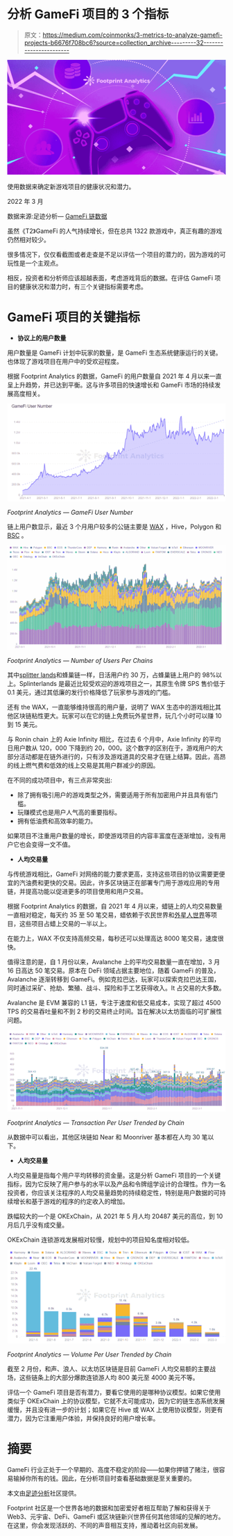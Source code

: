 # 分析 GameFi 项目的 3 个指标

> 原文：<https://medium.com/coinmonks/3-metrics-to-analyze-gamefi-projects-b6676f708bc6?source=collection_archive---------32----------------------->

![](img/149bc794d5a822854bcd53c2eb78b6ce.png)

使用数据来确定新游戏项目的健康状况和潜力。

2022 年 3 月

数据来源:足迹分析— [GameFi 链数据](https://www.footprint.network/guest/dashboard/game-fi-data-by-chain-fp-96efc3c4-72ff-4f5e-a98b-66b5542681f0?day=past3months~&channel=ENG-224#secret=D3E9DDABD1C9731AE4BF2602E26BF1AF)

虽然《T2》GameFi 的人气持续增长，但在总共 1322 款游戏中，真正有趣的游戏仍然相对较少。

很多情况下，仅仅看截图或者走查是不足以评估一个项目的潜力的，因为游戏的可玩性是一个主观点。

相反，投资者和分析师应该超越表面，考虑游戏背后的数据。在评估 GameFi 项目的健康状况和潜力时，有三个关键指标需要考虑。

# GameFi 项目的关键指标

*   **协议上的用户数量**

用户数量是 GameFi 计划中玩家的数量，是 GameFi 生态系统健康运行的关键。也体现了游戏项目在用户中的受欢迎程度。

根据 Footprint Analytics 的数据，GameFi 的用户数量自 2021 年 4 月以来一直呈上升趋势，并已达到平衡。这与许多项目的快速增长和 GameFi 市场的持续发展高度相关。

![](img/f0470b3574b808fa5ee0c7b3979304ac.png)

*Footprint Analytics — GameFi User Number*

链上用户数显示，最近 3 个月用户较多的公链主要是 [WAX](https://cryptodaily.co.uk/2022/01/can-wax-remain-at-the-forefront-of-gamefi-in-2022) ，Hive，Polygon 和 [BSC](https://www.footprint.network/guest/dashboard/bsc-game-fi-overview-fp-ece95985-e16c-4a6c-bf95-9d3b523ccfe3?selected_game=bomb-crypto&date__=past180days&chain=Binance&channel=ENG-224#secret=21C1E2D554ABDB6B2ECF3E9D1B6FB5DF) 。

![](img/518959d88ae2d7e574efee6103e22958.png)

*Footprint Analytics — Number of Users Per Chains*

其中[splitter lands](https://www.footprint.network/guest/dashboard/splinterlands-dashboard-fp-63a55b31-7b13-4f79-bf39-b520b271e35c?date_filter=past90days&channel=ENG-224#secret=8CC84406F413195F19D76FD51AF8A5F0)和蜂巢链一样，日活用户约 30 万，占蜂巢链上用户的 98%以上。Splinterlands 是最近比较受欢迎的游戏项目之一，其原生令牌 SPS 售价低于 0.1 美元，通过其低廉的发行价格降低了玩家参与游戏的门槛。

还有 the WAX，一直能够维持很高的用户量，说明了 WAX 生态中的游戏相比其他区块链粘性更大。玩家可以在它的链上免费玩外星世界，玩几个小时可以赚 10 到 15 美元。

与 Ronin chain 上的 Axie Infinity 相比，在过去 6 个月中，Axie Infinity 的平均日用户数从 120，000 下降到约 20，000。这个数字的区别在于，游戏用户的大部分活动都是在链外进行的，只有涉及游戏道具的交易才在链上结算。因此，高昂的线上燃气费和低效的线上交易是其用户群减少的原因。

在不同的成功项目中，有三点非常突出:

*   除了拥有吸引用户的游戏类型之外，需要适用于所有加密用户并且具有低门槛。
*   玩赚模式也是用户人气高的重要指标。
*   拥有低油费和高效率的能力。

如果项目不注重用户数量的增长，即使游戏项目的内容丰富度在逐渐增加，没有用户它也会变得一文不值。

*   **人均交易量**

与传统游戏相比，GameFi 对网络的能力要求更高，支持这些项目的协议需要更便宜的汽油费和更快的交易。因此，许多区块链正在部署专门用于游戏应用的专用链，并提高功能以促进更多的项目使用和用户交易。

根据 Footprint Analytics 的数据，自 2021 年 4 月以来，蜡链上的人均交易数量一直相对稳定，每天约 35 至 50 笔交易，蜡依赖于农民世界和[外星人世界](https://www.footprint.network/guest/dashboard/game-fi-alien-worlds-fp-837a9106-4298-4a81-ae2d-b1e85802dd59?day=past3months~&game_name=Alien%20Worlds&channel=ENG-224)等项目，这些项目占蜡上交易的一半以上。

在能力上，WAX 不仅支持高频交易，每秒还可以处理高达 8000 笔交易，速度很快。

值得注意的是，自 1 月份以来，Avalanche 上的平均交易数量一直在增加，3 月 16 日高达 50 笔交易。原本在 DeFi 领域占据主要地位，随着 GameFi 的普及，Avalanche 逐渐转移到 GameFi。例如克拉巴达，玩家可以探索克拉巴达王国，同时通过采矿、抢劫、繁殖、战斗、探险和手工艺获得收入。It 占交易的大多数。

Avalanche 是 EVM 兼容的 L1 链，专注于速度和低交易成本，实现了超过 4500 TPS 的交易吞吐量和不到 2 秒的交易终止时间。旨在解决以太坊面临的可扩展性问题。

![](img/2ec88ee8ccf559092754e42228b274b2.png)

*Footprint Analytics — Transaction Per User Trended by Chain*

从数据中可以看出，其他区块链如 Near 和 Moonriver 基本都在人均 30 笔以下。

*   **人均交易量**

人均交易量是指每个用户平均转移的资金量。这是分析 GameFi 项目的一个关键指标，因为它反映了用户参与的水平以及产品和令牌组学设计的合理性。作为一名投资者，你应该关注程序的人均交易量趋势的持续稳定性，特别是用户数据的可持续增长和基于游戏的程序的约定收入的增加。

跌幅较大的一个是 OKExChain，从 2021 年 5 月人均 20487 美元的高位，到 10 月后几乎没有成交量。

OKExChain 连锁游戏发展相对较慢，规划中的项目知名度相对较低。

![](img/292c7d5842dfcb4d918ddad8acf61a21.png)

*Footprint Analytics — Volume Per User Trended by Chain*

截至 2 月份，和声、浪人、以太坊区块链是目前 GameFi 人均交易额的主要战场，这些链条上的大部分爆款连锁游人均 800 美元至 4000 美元不等。

评估一个 GameFi 项目是否有潜力，要看它使用的是哪种协议模型。如果它使用类似于 OKExChain 上的协议模型，它就不太可能成功，因为它的链生态系统发展缓慢，并且没有进一步的计划；如果它在 Hive 或 WAX 上使用协议模型，则更有潜力，因为它注重用户体验，并保持良好的用户增长率。

# 摘要

GameFi 行业正处于一个早期的、高度不稳定的阶段——如果你押错了赌注，很容易输掉你所有的钱。因此，在分析项目时查看基础数据是至关重要的。

本文由[足迹分析](https://www.footprint.network/)社区提供。

Footprint 社区是一个世界各地的数据和加密爱好者相互帮助了解和获得关于 Web3、元宇宙、DeFi、GameFi 或区块链新兴世界任何其他领域的见解的地方。在这里，你会发现活跃的、不同的声音相互支持，推动着社区向前发展。